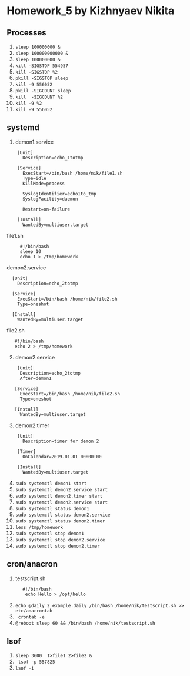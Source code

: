 # Homework_5 by Kizhnyaev Nikita
## Processes
1) ```sleep 100000000 &```
2) ```sleep 100000000000 &```
3) ```sleep 100000000 &```
4) ```kill -SIGSTOP 554957```
5) ```kill -SIGSTOP %2```
6) ```pkill -SIGSTOP sleep```
7) ```kill -9 556052```
8) ```pkill -SIGCOUNT sleep```
9) ```kill  -SIGCOUNT %2```
10) ```kill -9 %2```
11) ```kill -9 556052```
## systemd
1) demon1.service
```
    [Unit]
      Description=echo_1totmp
 
    [Service]
      ExecStart=/bin/bash /home/nik/file1.sh
      Type=idle
      KillMode=process
 
      SyslogIdentifier=echo1to_tmp
      SyslogFacility=daemon
 
      Restart=on-failure
 
    [Install]
      WantedBy=multiuser.target
```
 file1.sh
```
     #!/bin/bash
     sleep 10
     echo 1 > /tmp/homework
```
demon2.service
 ```
   [Unit]
     Description=echo_2totmp
 
   [Service]
     ExecStart=/bin/bash /home/nik/file2.sh
     Type=oneshot
 
   [Install]
     WantedBy=multiuser.target
 ```
  file2.sh
 ```
    #!/bin/bash
    echo 2 > /tmp/homework
 ```
 2) demon2.service
```
    [Unit]
     Description=echo_2totmp
     After=demon1
     
   [Service]
     ExecStart=/bin/bash /home/nik/file2.sh
     Type=oneshot
 
   [Install]
     WantedBy=multiuser.target
```
3) demon2.timer
```
    [Unit]
      Description=timer for demon 2 
     
    [Timer]
      OnCalendar=2019-01-01 00:00:00
    
    [Install]
      WantedBy=multiuser.target
```
4) ``` sudo systemctl demon1 start ```
5) ``` sudo systemctl demon2.service start ```
6) ``` sudo systemctl demon2.timer start ```
7) ``` sudo systemctl demon2.service start ```
8) ``` sudo systemctl status demon1 ```
9) ``` sudo systemctl status demon2.service ```
10) ``` sudo systemctl status demon2.timer ```
11) ``` less /tmp/homework ```
12)  ``` sudo systemctl stop demon1 ```
13) ``` sudo systemctl stop demon2.service ```
14) ``` sudo systemctl stop demon2.timer ```
## cron/anacron
1) testscript.sh
```
      #!/bin/bash
       echo Hello > /opt/hello
```
2) ```echo @daily 2 example.daily /bin/bash /home/nik/testscript.sh >> etc/anacrontab```
3) ``` crontab -e```
4) ```@reboot sleep 60 && /bin/bash /home/nik/testscript.sh```
## lsof
1) ``` sleep 3600  1>file1 2>file2 & ```
2) ``` lsof -p 557825```
3) ``` lsof -i ```
